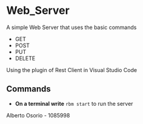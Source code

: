 # Web_Server
A simple Web Server that uses the basic commands
   *  GET
   *  POST
   *  PUT
   *  DELETE

Using the plugin of Rest Client in Visual Studio Code

## Commands 
 *  **On a terminal write** `rbm start` to run the server

Alberto Osorio - 1085998
